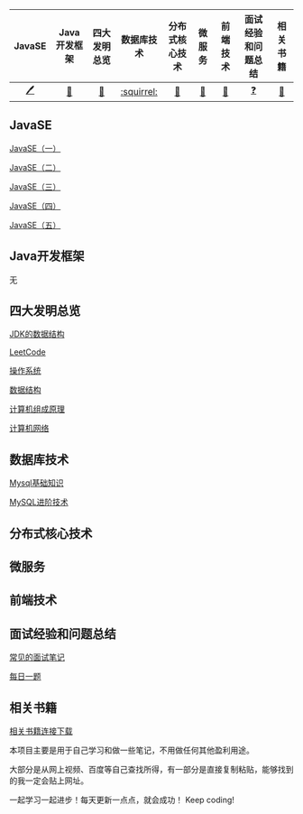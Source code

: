
| JavaSE | Java开发框架 | 四大发明总览 | 数据库技术 | 分布式核心技术 | 微服务| 前端技术| 面试经验和问题总结| 相关书籍 |
|:---:|:---:|:---:|:---:|:---:|:---:|:---:|:---:|:---:|
|[:pen:](#JavaSE)|[:panda_face:](#Java开发框架)|[:book:](#四大发明总览)|[:squirrel:](#数据库技术)|[:person_fencing:](#分布式核心技术)|[:satellite:](#微服务)|[:iphone:](#前端技术)|[:question:](#面试经验和问题总结)|[:link: ](#相关书籍)|

## JavaSE

[JavaSE（一）](https://github.com/liyuanbo1997/JavaSeniorEngineer/blob/master/JavaSE/JavaSE(一).md)

[JavaSE（二）](https://github.com/liyuanbo1997/JavaSeniorEngineer/blob/master/JavaSE/JavaSE(二).md)

[JavaSE（三）](https://github.com/liyuanbo1997/JavaSeniorEngineer/blob/master/JavaSE/JavaSE(三).md)

[JavaSE（四）](https://github.com/liyuanbo1997/JavaSeniorEngineer/blob/master/JavaSE/JavaSE(四).md)

[JavaSE（五）](https://github.com/liyuanbo1997/JavaSeniorEngineer/blob/master/JavaSE/JavaSE(五).md)

## Java开发框架

无

## 四大发明总览
[JDK的数据结构](https://github.com/liyuanbo1997/JavaSeniorEngineer/blob/master/四大发明总览/JDK的数据结构.md)

[LeetCode](https://github.com/liyuanbo1997/JavaSeniorEngineer/blob/master/四大发明总览/LeetCode.md)

[操作系统](https://github.com/liyuanbo1997/JavaSeniorEngineer/blob/master/四大发明总览/操作系统.md)

[数据结构](https://github.com/liyuanbo1997/JavaSeniorEngineer/blob/master/四大发明总览/数据结构.md)

[计算机组成原理](https://github.com/liyuanbo1997/JavaSeniorEngineer/blob/master/四大发明总览/计算机组成原理.md)

[计算机网络](https://github.com/liyuanbo1997/JavaSeniorEngineer/blob/master/四大发明总览/计算机网络.md)

## 数据库技术
[Mysql基础知识](https://github.com/liyuanbo1997/JavaSeniorEngineer/blob/master/数据库技术/Mysql基础知识.md)

[MySQL进阶技术](https://github.com/liyuanbo1997/JavaSeniorEngineer/blob/master/数据库技术/MySQL进阶技术.md)

## 分布式核心技术


## 微服务
## 前端技术
## 面试经验和问题总结
[常见的面试笔记](https://github.com/liyuanbo1997/JavaSeniorEngineer/blob/master/面试经验和问题总结/常见的面试笔记.md)

[每日一题](https://github.com/liyuanbo1997/JavaSeniorEngineer/blob/master/面试经验和问题总结/每日一题.md)
## 相关书籍
[相关书籍连接下载](https://github.com/liyuanbo1997/JavaSeniorEngineer/blob/master/相关书籍连接下载.md)

本项目主要是用于自己学习和做一些笔记，不用做任何其他盈利用途。

大部分是从网上视频、百度等自己查找所得，有一部分是直接复制粘贴，能够找到的我一定会贴上网址。

一起学习一起进步！每天更新一点点，就会成功！ Keep coding!